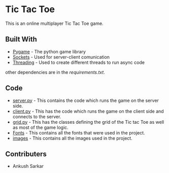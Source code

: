 # Tic Tac Toe

This is an online multiplayer Tic Tac Toe game.

## Built With

* [Pygame](https://www.pygame.org/docs/) - The python game library
* [Sockets](https://realpython.com/python-sockets/) - Used for server-client comunication
* [Threading](https://www.tutorialspoint.com/python/python_multithreading.htm) - Used to create different threads to run async code

other dependencies are in the _requirements.txt_. 


## Code
* [server.py](/server.py) - This contains the code which runs the game on the server side.
* [client.py](/client.py.py) - This has the code which runs the game on the client side and connects to the server.
* [grid.py](/grid.py.py) - This has the classes defining the grid of the Tic tac Toe as well as most of the game logic. 
* [Fonts](/Fonts) - This contains all the fonts that were used in the project.
* [images](/images) -  This contains all the images used in the project.


## Contributers

* Ankush Sarkar
